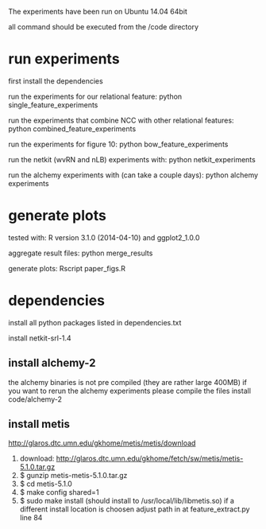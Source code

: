 The experiments have been run on Ubuntu 14.04 64bit

all command should be executed from the /code directory

run experiments
===============
first install the dependencies

run the experiments for our relational feature:
python single_feature_experiments

run the experiments that combine NCC with other relational features:
python combined_feature_experiments

run the experiments for figure 10:
python bow_feature_experiments

run the netkit (wvRN and nLB) experiments with:
python netkit_experiments

run the alchemy experiments with (can take a couple days):
python alchemy experiments


generate plots
==============
tested with: R version 3.1.0 (2014-04-10) and ggplot2_1.0.0

aggregate result files:
python merge_results

generate plots:
Rscript paper_figs.R

dependencies
============
install all python packages listed in dependencies.txt

install netkit-srl-1.4

install alchemy-2
-----------------
the alchemy binaries is not pre compiled (they are rather large 400MB)
if you want to rerun the alchemy experiments please compile the files install
code/alchemy-2

install metis
-------------
http://glaros.dtc.umn.edu/gkhome/metis/metis/download

1) download: http://glaros.dtc.umn.edu/gkhome/fetch/sw/metis/metis-5.1.0.tar.gz
2) $ gunzip metis-metis-5.1.0.tar.gz
3) $ cd metis-5.1.0
4) $ make config shared=1
5) $ sudo make install (should install to /usr/local/lib/libmetis.so)
if a different install location is choosen adjust path in at feature_extract.py line 84
